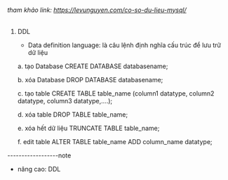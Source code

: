###### tham khảo link: https://levunguyen.com/co-so-du-lieu-mysql/

1. DDL
    - Data definition language: là câu lệnh định nghĩa cấu trúc để lưu trữ dữ liệu

    a. tạo Database
        CREATE DATABASE databasename; 

    b. xóa Database
        DROP DATABASE databasename; 

    c. tạo table
        CREATE TABLE table_name (column1 datatype, column2 datatype, column3 datatype,....);

    d. xóa table
        DROP TABLE table_name;

    e. xóa hết dữ liệu
        TRUNCATE TABLE table_name; 

    f. edit table
        ALTER TABLE table_name
        ADD column_name datatype;


------------------note 
* nâng cao: DDL



    